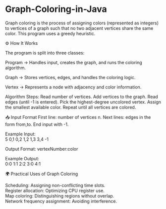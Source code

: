# Graph-Coloring-in-Java
Graph coloring is the process of assigning colors (represented as integers) to vertices of a graph such that no two adjacent vertices share the same color. This program uses a greedy heuristic.

⚙️ How It Works

The program is split into three classes:

Program → Handles input, creates the graph, and runs the coloring algorithm.

Graph → Stores vertices, edges, and handles the coloring logic.

Vertex → Represents a node with adjacency and color information.

Algorithm Steps:
Read number of vertices.
Add vertices to the graph.
Read edges (until -1 is entered).
Pick the highest-degree uncolored vertex.
Assign the smallest available color.
Repeat until all vertices are colored.

📥 Input Format
First line: number of vertices n.
Next lines: edges in the form from,to.
End input with -1.

Example Input:  
  5
  0,1
  0,2
  1,2
  1,3
  3,4
  -1

Output Format:
vertexNumber:color

Example Output:  
  0:0
  1:1
  2:2
  3:0
  4:1

🌍 Practical Uses of Graph Coloring

Scheduling: Assigning non-conflicting time slots.  
Register allocation: Optimizing CPU register use.  
Map coloring: Distinguishing regions without overlap.  
Network frequency assignment: Avoiding interference.  
